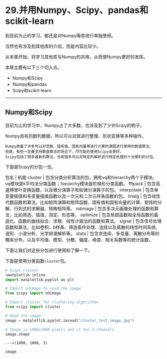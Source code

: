 



# 29.并用Numpy、Scipy、pandas和scikit-learn

到目前为止的学习，都还是对Numpy等库进行单独使用。

当然也有涉及到其他库的介绍，但是内容比较少。

从本章开始，将学习其他库与Numpy的并用，从而使Numpy更好的发挥。

本章主要有以下三个切入点。

* Numpy和Scipy
* Numpy和pandas
* Scipy和scikit-learn

------

## Numpy和Scipy

目前为止的学习中，Numpy占了大多数，也涉及到了少许Scipy的例子。

Numpy具有的数列数据，所以可以对其进行整理、形状变换等多种操作。

    Numpy装备了许多可以对范数、固有值、固有向量等进行计算的课题进行使用的数值算法，
    但是，有些一定要坚持数值算法的场合下，尽可能的使用Scipy会更好。
    Scipy包括了很多最新的算法。也有很多可以对特定的解析进行特定处理的十分便利的分包。
    
下面是Scipy的分包一览。

包名 | 机能
cluster | 包含分类分析算法的包，拥有vq和hierarchy两个子模块。vq模块是k平均法分类函数；hierarchy模块是阶梯形分类函数。
fftpack | 包含高速傅里叶变换函数，以及微分演算子和拟微分演算子的包。
interpolate | 包含单变量插值和多变量插值函数以及一次元和二次元样条函数的包。
linalg | 包含线性代数函数和算法，比如矩阵演算和矩阵函数、固有值和固有向量的计算、矩阵的分解、行列式的求解器、特殊矩阵等。
ndimage | 包含多次元画像处理的函数和算法，比如筛选、插值、测定、形态等。
optimize | 包含局部函数和全局函数的最适化、函数的曲线拟合、求根、线性计画法的函数和算法。
signal | 包含信号处理函数和算法，比如卷积、b样条、筛选条件处理、连续以及离散的线性时间系统、波形、小波分析、光学频谱解析等。
stats | 包含求连续、多变量、离散分布等的概率分布，以及平均值、模型、分散、偏度、峰度、相关系数等的统计函数。

下面让我们对这些分包进行使用和了解一下。

下面是使用分类函数`cluster`包。

```python
# Scipy.cluster
%matplotlib inline 
import matplotlib.pyplot as plt

# Import ndimage to read the image
from scipy import ndimage

# Import cluster for clustering algorithms
from scipy import cluster

# Read the image
image = matplotlib.pyplot.imread("cluster_test_image.jpg")

# Image is 1000x1000 pixels and it has 3 channels.
image.shape
```
    --->(1000, 1000, 3)

```python
image
```








